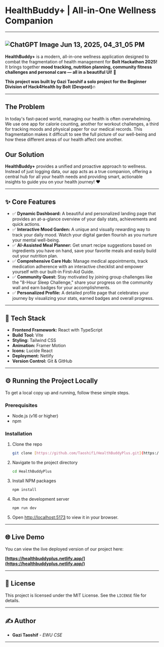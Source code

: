# HealthBuddy+ | All-in-One Wellness Companion
---
![ChatGPT Image Jun 13, 2025, 04_31_05 PM](https://github.com/user-attachments/assets/4d0ed06f-10d9-4013-9525-153a597de040)
---
**HealthBuddy+** is a modern, all-in-one wellness application designed to combat the fragmentation of health management for **Bolt Hackathon 2025!** It brings together **mood tracking, nutrition planning, community fitness challenges and personal care — all in a beautiful UI!** 🌟

**This project was built by Gazi Taoshif a solo project for the Beginner Division of Hack4Health by Bolt (Devpost)**🔥

---

## The Problem

In today's fast-paced world, managing our health is often overwhelming. We use one app for calorie counting, another for workout challenges, a third for tracking moods and physical paper for our medical records. This fragmentation makes it difficult to see the full picture of our well-being and how these different areas of our health affect one another.

## Our Solution 

**HealthBuddy+** provides a unified and proactive approach to wellness. Instead of just logging data, our app acts as a true companion, offering a central hub for all your health needs and providing smart, actionable insights to guide you on your health journey! ❤️

---

## ✨ Core Features

* ✅ **Dynamic Dashboard:** A beautiful and personalized landing page that provides an at-a-glance overview of your daily stats, achievements and quick actions.
* ✅ **Interactive Mood Garden:** A unique and visually rewarding way to track your daily mood. Watch your digital garden flourish as you nurture your mental well-being.
* ✅ **AI-Assisted Meal Planner:** Get smart recipe suggestions based on ingredients you have on hand, save your favorite meals and easily build out your nutrition plan.
* ✅ **Comprehensive Care Hub:** Manage medical appointments, track medication adherence with an interactive checklist and empower yourself with our built-in First-Aid Guide.
* ✅ **Community Quest:** Stay motivated by joining group challenges like the "8-Hour Sleep Challenge," share your progress on the community wall and earn badges for your accomplishments.
* ✅ **Personalized Profile:** A detailed profile page that celebrates your journey by visualizing your stats, earned badges and overall progress.

---

## 🚀 Tech Stack

* **Frontend Framework:** React with TypeScript
* **Build Tool:** Vite
* **Styling:** Tailwind CSS
* **Animation:** Framer Motion
* **Icons:** Lucide React
* **Deployment:** Netlify
* **Version Control:** Git & GitHub

---

## ⚙️ Running the Project Locally

To get a local copy up and running, follow these simple steps.

### Prerequisites

* Node.js (v16 or higher)
* npm

### Installation

1.  Clone the repo
    ```sh
    git clone [https://github.com/Taoshif1/HealthBuddyPlus.git](https://github.com/Taoshif1/HealthBuddyPlus.git)
    ```
2.  Navigate to the project directory
    ```sh
    cd HealthBuddyPlus
    ```
3.  Install NPM packages
    ```sh
    npm install
    ```
4.  Run the development server
    ```sh
    npm run dev
    ```
5.  Open [http://localhost:5173](http://localhost:5173) to view it in your browser.

---

## 🌐 Live Demo

You can view the live deployed version of our project here:

**[https://healthbuddyplus.netlify.app/](https://healthbuddyplus.netlify.app/)**

---

## 📄 License

This project is licensed under the MIT License. See the `LICENSE` file for details.

---

## ✍️ Author

* **Gazi Taoshif** - *EWU CSE*

---
